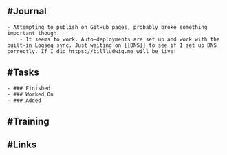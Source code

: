 ## #Journal
	- Attempting to publish on GitHub pages, probably broke something important though.
		- It seems to work. Auto-deployments are set up and work with the built-in Logseq sync. Just waiting on [[DNS]] to see if I set up DNS correctly. If I did https://billludwig.me will be live!
## #Tasks
	- ### Finished
	- ### Worked On
	- ### Added
## #Training
## #Links